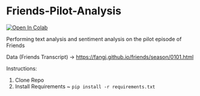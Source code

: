 # Friends-Pilot-Analysis

[![Open In Colab](https://colab.research.google.com/assets/colab-badge.svg)](https://github.com/nishantc7/Friends-Pilot-Analysis/blob/master/Friends-data.ipynb)


Performing text analysis and sentiment analysis on the pilot episode of Friends



Data (Friends Transcript) -> https://fangj.github.io/friends/season/0101.html

Instructions:

1. Clone Repo 
2. Install Requirements ~ `pip install -r requirements.txt`
